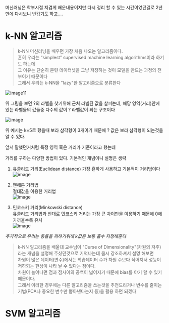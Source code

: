 머신러닝은 학부시절 지겹게 배운내용이지만 다시 정리 할 수 있는 시간이었던걸로
2년만에 다시보니 반갑기도 하고....

# k-NN 알고리즘

> k-NN 머신러닝을 배우면 가장 처음 나오는 알고리즘이다.  
> 흔히 우리는 “simplest” supervised machine learning algorithms이라 하기도 하는데  
> 그 이유는 단순히 훈련 데이터셋을 그냥 저장하는 것이 모델을 만드는 과정의 전부이기 때문이다  
> 그래서 우리는 k-NN을 "lazy"한 알고리즘으로 분류한다

![image11](https://user-images.githubusercontent.com/80855939/209897933-c38d1a73-b8f1-44e8-86cf-28b9905084e0.png)

위 그림을 보면 ?의 라벨을 찾기위해 근처 라벨된 값을 살피는데, 해당 영역(거리)안에 있는 라벨들의 값들중 다수의 값이 ? 라벨값이 되는 구조이다

![image](https://user-images.githubusercontent.com/80855939/209898838-bba4cb11-4f17-40d9-a248-c5d7b59383d3.png)

위 예시는 k=5로 했을때 보라 삼각형이 3개이기 때문에 ? 값은 보라 삼각형이 되는것을 알 수 있다.

앞서 말했던거처럼 특정 영역 혹은 거리가 기준이라고 했는데

거리를 구하는 다양한 방법이 있다. 기본적인 개념이니 설명은 생략

1. 유클리드 거리(Euclidean distance)
가장 흔하게 사용하고 기본적이 거리법이다
![image](https://user-images.githubusercontent.com/80855939/209903929-f3ae86b3-1bdb-4e3e-9003-ef80cc5db338.png)

2. 맨해튼 거리법   
절대값을 이용한 거리법  
![image](https://user-images.githubusercontent.com/80855939/209903886-22e11aa8-9696-46b8-a8f8-932b6b868bdc.png)

3. 민코스키 거리(Minkowski distance)  
유클리드 거리법과 반대로 민코스키 거리는 가장 큰 차이만을 이용하기 때문에 0에 가까울수록 유사  
![image](https://user-images.githubusercontent.com/80855939/209903911-e9d7dcc0-7d49-46bb-adb2-bca5ae6db506.png)


*추가적으로 우리는 동률을 피하기위해 k값은 보통 홀수 지정해준다*


> k-NN 알고리즘을 배울대 교수님이 "Curse of Dimensionality"(차원의 저주)라는 개념을 설명해 주셨던것으로 기억나는데 몹시 강조하셔서 설명 해보면  
> 차원이 많은 데이터(변수)에서는 학습데이터 수가 차원 수보다 적어져서 성능이 저하되는 현상이 나타 날 수 있다는 점이다.  
> 차원이 늘어나면 점과 점사이의 공백이 넓어지기 때문에 bias를 야기 할 수 있기 때문이다.  
> 그래서 이러한 경우에는 다른 알고리즘을 쓰는것을 추천드리거나 변수를 줄이는 기법(PCA나 중요한 변수만 뽑아낸다는지 등)을 활용 하면 되겠다


# SVM 알고리즘
